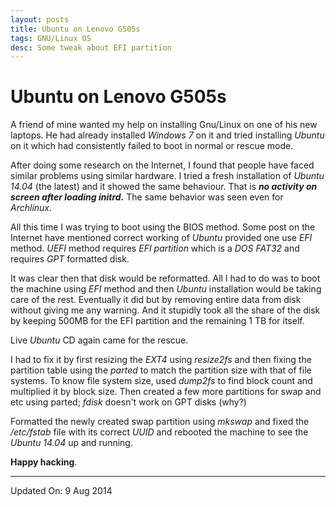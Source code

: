 ```yaml
---
layout: posts
title: Ubuntu on Lenovo G505s
tags: GNU/Linux OS
desc: Some tweak about EFI partition
---
```


#  Ubuntu on Lenovo G505s

A friend of mine wanted my help on installing Gnu/Linux on one of his new
laptops. He had already installed _Windows 7_ on it and tried installing
_Ubuntu_ on it which had consistently failed to boot in normal or rescue mode.


After doing some research on the Internet, I found that people have faced
similar problems using similar hardware. I tried a fresh installation of
_Ubuntu_ _14.04_ (the latest) and it showed the same behaviour. That is **_no
activity on screen after loading initrd._** The same behavior was seen even for
_Archlinux_.


All this time I was trying to boot using the BIOS method. Some post on the
Internet have mentioned correct working of _Ubuntu_ provided one use _EFI_
method. _UEFI_ method requires _EFI partition_ which is a _DOS FAT32_ and
requires _GPT_ formatted disk.

It was clear then that disk would be reformatted. All I had to do was to boot
the machine using _EFI_ method and then _Ubuntu_ installation would be taking
care of the rest. Eventually it did but by removing entire data from disk
without giving me any warning. And it stupidly took all the share of the disk by
keeping 500MB for the EFI partition and the remaining 1 TB for itself.


Live _Ubuntu_ CD again came for the rescue.

I had to fix it by first resizing the _EXT4_ using _resize2fs_ and then fixing
the partition table using the _parted_ to match the partition size with that of
file systems. To know file system size, used _dump2fs_ to find block count and
multiplied it by block size. Then created a few more partitions for swap and etc
using parted; _fdisk_ doesn't work on GPT disks (why?)


Formatted the newly created swap partition using _mkswap_ and fixed the
_/etc/fstab_ file with its correct _UUID_ and rebooted the machine to see the
_Ubuntu 14.04_ up and running.


**Happy hacking**.

---

Updated On: 9 Aug 2014

